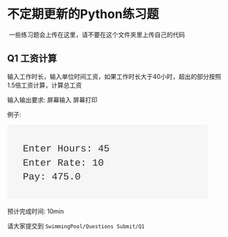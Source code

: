 # 不定期更新的Python练习题
  一些练习题会上传在这里，请不要在这个文件夹里上传自己的代码



## Q1 工资计算

输入工作时长，输入单位时间工资，如果工作时长大于40小时，超出的部分按照1.5倍工资计算，计算总工资

输入输出要求: 屏幕输入 屏幕打印 

例子:

![](./example.jpg)

预计完成时间: 10min

请大家提交到 ```SwimmingPool/Questions Submit/Q1```